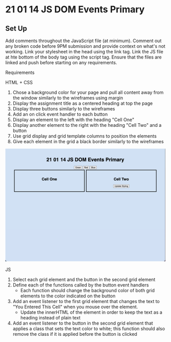 # 21 01 14 JS DOM Events Primary

## Set Up
Add comments throughout the JavaScript file (at minimum). Comment out any broken code before 9PM submission and provide context on what's not working. Link your stylesheet in the head using the link tag. Link the JS file at hte bottom of the body tag using the script tag. Ensure that the files are linked and push before starting on any requirements.

Requirements

HTML + CSS
1. Chose a background color for your page and pull all content away from the window similarly to the wireframes using margin
1. Display the assignment title as a centered heading at top the page
1. Display three buttons similarly to the wireframes
1. Add an on click event handler to each button
1. Display an element to the left with the heading "Cell One"
1. Display another element to the right with the heading "Cell Two" and a button
1. Use grid display and grid template columns to position the elements
1. Give each element in the grid a black border similarly to the wireframes

<img src = "wireframe.png" style = "width : 500px">

JS

1. Select each grid element and the button in the second grid element
1. Define each of the functions called by the button event handlers
    - Each function should change the background color of both grid elements to the color indicated on the button
1. Add an event listener to the first grid element that changes the text to "You Entered This Cell" when you mouse over the element.
    - Update the innerHTML of the element in order to keep the text as a heading instead of plain text
1. Add an event listener to the button in the second grid element that applies a class that sets the text color to white; this function should also remove the class if it is applied before the button is clicked

